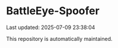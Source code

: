 # BattleEye-Spoofer

Last updated: 2025-07-09 23:38:04

This repository is automatically maintained.
